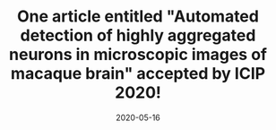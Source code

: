 ---
title: "One article entitled &quot;Automated detection of highly aggregated neurons in microscopic images of macaque brain&quot; accepted by ICIP 2020!"
date: 2020-05-16
permalink: /posts/news/2020/05/icip2020
category: news
tags:
  - news
  - defense
filelink: false
---